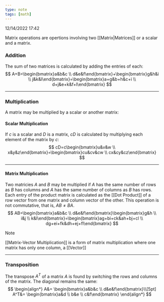 ```yaml
---
type: note
tags: [math]
---
```

12/14/2022 17:42

  

Matrix operations are opertions involving two [[Matrix|Matrices]] or a scalar and a matrix.

### Addition
The sum of two matrices is calculated by adding the entries of each:
$$
A+B=\begin{bmatrix}a&b&c \\ d&e&f\end{bmatrix}+\begin{bmatrix}g&h&i \\ j&k&l\end{bmatrix}=\begin{bmatrix}a+g&b+h&c+i \\ d+j&e+k&f+l\end{bmatrix}
$$

---

### Multiplication
A matrix may be multiplied by a scalar or another matrix:

#### Scalar Multiplication
If $c$ is a scalar and $D$ is a matrix, $cD$ is calculated by multiplying each element of the matrix by $c$:
$$
cD=c\begin{bmatrix}u&v&w \\ x&y&z\end{bmatrix}=\begin{bmatrix}cu&cv&cw \\ cx&cy&cz\end{bmatrix}
$$


---

#### Matrix Multiplication
Two matricies $A$ and $B$ may be multiplied if $A$ has the same number of rows as $B$ has columns and $A$ has the same number of columns as $B$ has rows. Each entry of the product matrix is calculated as the [[Dot Product]] of a row vector from one matrix and column vector of the other. This operation is not commutative, that is, $AB\ne BA$.
$$
AB=\begin{bmatrix}a&b&c \\ d&e&f\end{bmatrix}\begin{bmatrix}g&h \\ i&j \\ k&l\end{bmatrix}=\begin{bmatrix}ag+bi+ck&ah+bj+cl \\ dg+ei+fk&dh+ej+fl\end{bmatrix}
$$

>[!note]
>[[Matrix-Vector Multiplication]] is a form of matrix multiplication where one matrix has only one column, a [[Vector]]

---

### Transposition
The transpose $A^T$ of a matrix $A$ is found by switching the rows and columns of the matrix. The diagonal remains the same:
$$
\begin{align*}
A&= \begin{bmatrix}a&b&c \\ d&e&f\end{bmatrix}\\[5pt]
A^T&= \begin{bmatrix}a&d \\ b&e \\ c&f\end{bmatrix}
\end{align*}
$$